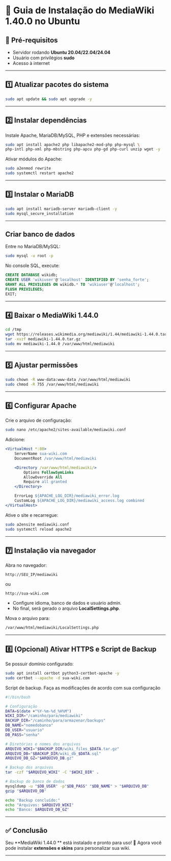 # 📘 Guia de Instalação do MediaWiki 1.40.0 no Ubuntu

## 🔧 Pré-requisitos

* Servidor rodando **Ubuntu 20.04/22.04/24.04**
* Usuário com privilégios **sudo**
* Acesso à internet

---

## 1️⃣ Atualizar pacotes do sistema

```bash
sudo apt update && sudo apt upgrade -y
```

---

## 2️⃣ Instalar dependências

Instale Apache, MariaDB/MySQL, PHP e extensões necessárias:

```bash
sudo apt install apache2 php libapache2-mod-php php-mysql \
php-intl php-xml php-mbstring php-apcu php-gd php-curl unzip wget -y
```

Ativar módulos do Apache:

```bash
sudo a2enmod rewrite
sudo systemctl restart apache2
```

---

## 3️⃣ Instalar o MariaDB

```bash
sudo apt install mariadb-server mariadb-client -y
sudo mysql_secure_installation
```

---
##  Criar banco de dados

Entre no MariaDB/MySQL:

```bash
sudo mysql -u root -p
```

No console SQL, execute:

```sql
CREATE DATABASE wikidb;
CREATE USER 'wikiuser'@'localhost' IDENTIFIED BY 'senha_forte';
GRANT ALL PRIVILEGES ON wikidb.* TO 'wikiuser'@'localhost';
FLUSH PRIVILEGES;
EXIT;
```

---

## 4️⃣ Baixar o MediaWiki 1.44.0

```bash
cd /tmp
wget https://releases.wikimedia.org/mediawiki/1.44/mediawiki-1.44.0.tar.gz
tar -xvzf mediawiki-1.44.0.tar.gz
sudo mv mediawiki-1.44.0 /var/www/html/mediawiki
```

---

## 5️⃣ Ajustar permissões

```bash
sudo chown -R www-data:www-data /var/www/html/mediawiki
sudo chmod -R 755 /var/www/html/mediawiki
```

---

## 6️⃣ Configurar Apache

Crie o arquivo de configuração:

```bash
sudo nano /etc/apache2/sites-available/mediawiki.conf
```

Adicione:

```apache
<VirtualHost *:80>
    ServerName sua-wiki.com
    DocumentRoot /var/www/html/mediawiki

    <Directory /var/www/html/mediawiki/>
        Options FollowSymLinks
        AllowOverride All
        Require all granted
    </Directory>

    ErrorLog ${APACHE_LOG_DIR}/mediawiki_error.log
    CustomLog ${APACHE_LOG_DIR}/mediawiki_access.log combined
</VirtualHost>
```

Ative o site e recarregue:

```bash
sudo a2ensite mediawiki.conf
sudo systemctl reload apache2
```

---

## 7️⃣ Instalação via navegador

Abra no navegador:

```
http://SEU_IP/mediawiki
```

ou

```
http://sua-wiki.com
```

* Configure idioma, banco de dados e usuário admin.
* No final, será gerado o arquivo **LocalSettings.php**.

Mova o arquivo para:

```bash
/var/www/html/mediawiki/LocalSettings.php
```

---

## 8️⃣ (Opcional) Ativar HTTPS e Script de Backup

Se possuir domínio configurado:

```bash
sudo apt install certbot python3-certbot-apache -y
sudo certbot --apache -d sua-wiki.com
```
Script de backup. Faça as modificações de acordo com sua configuração
```bash
#!/bin/bash

# Configuração
DATA=$(date +"%Y-%m-%d_%H%M")
WIKI_DIR="/caminho/para/mediawiki"
BACKUP_DIR="/caminho/para/armazenar/backups"
DB_NAME="nomedobanco"
DB_USER="usuario"
DB_PASS="senha"

# Diretórios e nomes dos arquivos
ARQUIVO_WIKI="$BACKUP_DIR/wiki_files_$DATA.tar.gz"
ARQUIVO_DB="$BACKUP_DIR/wiki_db_$DATA.sql"
ARQUIVO_DB_GZ="$ARQUIVO_DB.gz"

# Backup dos arquivos
tar -czf "$ARQUIVO_WIKI" -C "$WIKI_DIR" .

# Backup do banco de dados
mysqldump -u "$DB_USER" -p"$DB_PASS" "$DB_NAME" > "$ARQUIVO_DB"
gzip "$ARQUIVO_DB"

echo "Backup concluído:"
echo "Arquivos: $ARQUIVO_WIKI"
echo "Banco: $ARQUIVO_DB_GZ"
```
---

## ✅ Conclusão

Seu **MediaWiki 1.44.0 ** está instalado e pronto para uso! 🎉
Agora você pode instalar **extensões e skins** para personalizar sua wiki.

---

